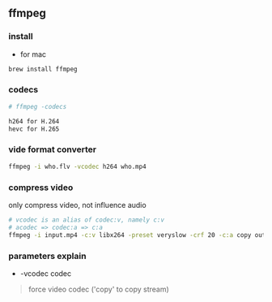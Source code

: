 ## ffmpeg
### install
- for mac

```bash
brew install ffmpeg
```

### codecs
```bash
# ffmpeg -codecs

h264 for H.264
hevc for H.265
```

### vide format converter
```bash
ffmpeg -i who.flv -vcodec h264 who.mp4
```

### compress video
only compress video, not influence audio

```bash
# vcodec is an alias of codec:v, namely c:v
# acodec => codec:a => c:a
ffmpeg -i input.mp4 -c:v libx264 -preset veryslow -crf 20 -c:a copy output.mp4
```


### parameters explain
- -vcodec codec

> force video codec ('copy' to copy stream)